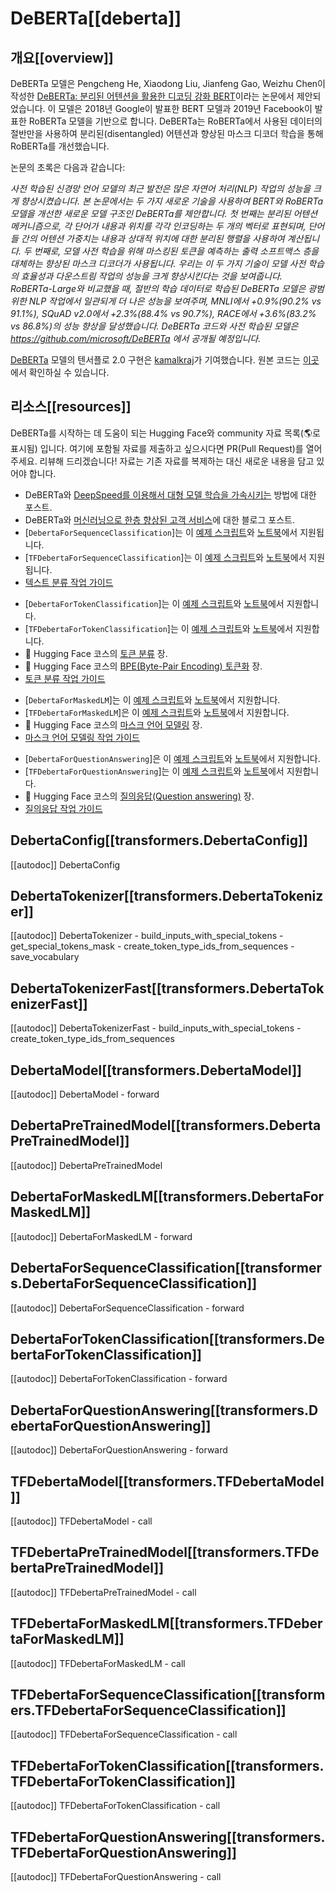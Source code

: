 <!--Copyright 2020 The HuggingFace Team. All rights reserved.

Licensed under the Apache License, Version 2.0 (the "License"); you may not use this file except in compliance with
the License. You may obtain a copy of the License at

http://www.apache.org/licenses/LICENSE-2.0

Unless required by applicable law or agreed to in writing, software distributed under the License is distributed on
an "AS IS" BASIS, WITHOUT WARRANTIES OR CONDITIONS OF ANY KIND, either express or implied. See the License for the
specific language governing permissions and limitations under the License.

⚠️ Note that this file is in Markdown but contain specific syntax for our doc-builder (similar to MDX) that may not be
rendered properly in your Markdown viewer.

-->

# DeBERTa[[deberta]]

## 개요[[overview]]


DeBERTa 모델은 Pengcheng He, Xiaodong Liu, Jianfeng Gao, Weizhu Chen이 작성한 [DeBERTa: 분리된 어텐션을 활용한 디코딩 강화 BERT](https://huggingface.co/papers/2006.03654)이라는 논문에서 제안되었습니다. 이 모델은 2018년 Google이 발표한 BERT 모델과 2019년 Facebook이 발표한 RoBERTa 모델을 기반으로 합니다.
DeBERTa는 RoBERTa에서 사용된 데이터의 절반만을 사용하여 분리된(disentangled) 어텐션과 향상된 마스크 디코더 학습을 통해 RoBERTa를 개선했습니다.

논문의 초록은 다음과 같습니다:

*사전 학습된 신경망 언어 모델의 최근 발전은 많은 자연어 처리(NLP) 작업의 성능을 크게 향상시켰습니다. 본 논문에서는 두 가지 새로운 기술을 사용하여 BERT와 RoBERTa 모델을 개선한 새로운 모델 구조인 DeBERTa를 제안합니다. 첫 번째는 분리된 어텐션 메커니즘으로, 각 단어가 내용과 위치를 각각 인코딩하는 두 개의 벡터로 표현되며, 단어들 간의 어텐션 가중치는 내용과 상대적 위치에 대한 분리된 행렬을 사용하여 계산됩니다. 두 번째로, 모델 사전 학습을 위해 마스킹된 토큰을 예측하는 출력 소프트맥스 층을 대체하는 향상된 마스크 디코더가 사용됩니다. 우리는 이 두 가지 기술이 모델 사전 학습의 효율성과 다운스트림 작업의 성능을 크게 향상시킨다는 것을 보여줍니다. RoBERTa-Large와 비교했을 때, 절반의 학습 데이터로 학습된 DeBERTa 모델은 광범위한 NLP 작업에서 일관되게 더 나은 성능을 보여주며, MNLI에서 +0.9%(90.2% vs 91.1%), SQuAD v2.0에서 +2.3%(88.4% vs 90.7%), RACE에서 +3.6%(83.2% vs 86.8%)의 성능 향상을 달성했습니다. DeBERTa 코드와 사전 학습된 모델은 https://github.com/microsoft/DeBERTa 에서 공개될 예정입니다.*

[DeBERTa](https://huggingface.co/DeBERTa) 모델의 텐서플로 2.0 구현은 [kamalkraj](https://huggingface.co/kamalkraj)가 기여했습니다. 원본 코드는 [이곳](https://github.com/microsoft/DeBERTa)에서 확인하실 수 있습니다.

## 리소스[[resources]]


DeBERTa를 시작하는 데 도움이 되는 Hugging Face와 community 자료 목록(🌎로 표시됨) 입니다. 여기에 포함될 자료를 제출하고 싶으시다면 PR(Pull Request)를 열어주세요. 리뷰해 드리겠습니다! 자료는 기존 자료를 복제하는 대신 새로운 내용을 담고 있어야 합니다.


<PipelineTag pipeline="text-classification"/>

- DeBERTa와 [DeepSpeed를 이용해서 대형 모델 학습을 가속시키는](https://huggingface.co/blog/accelerate-deepspeed) 방법에 대한 포스트.
- DeBERTa와 [머신러닝으로 한층 향상된 고객 서비스](https://huggingface.co/blog/supercharge-customer-service-with-machine-learning)에 대한 블로그 포스트.
- [`DebertaForSequenceClassification`]는 이 [예제 스크립트](https://github.com/huggingface/transformers/tree/main/examples/pytorch/text-classification)와 [노트북](https://colab.research.google.com/github/huggingface/notebooks/blob/main/examples/text_classification.ipynb)에서 지원됩니다.
- [`TFDebertaForSequenceClassification`]는 이 [예제 스크립트](https://github.com/huggingface/transformers/tree/main/examples/tensorflow/text-classification)와 [노트북](https://colab.research.google.com/github/huggingface/notebooks/blob/main/examples/text_classification-tf.ipynb)에서 지원됩니다.
- [텍스트 분류 작업 가이드](../tasks/sequence_classification)

<PipelineTag pipeline="token-classification" />

- [`DebertaForTokenClassification`]는 이 [예제 스크립트](https://github.com/huggingface/transformers/tree/main/examples/pytorch/token-classification)와 [노트북](https://colab.research.google.com/github/huggingface/notebooks/blob/main/examples/token_classification.ipynb)에서 지원합니다.
- [`TFDebertaForTokenClassification`]는 이 [예제 스크립트](https://github.com/huggingface/transformers/tree/main/examples/tensorflow/token-classification)와 [노트북](https://colab.research.google.com/github/huggingface/notebooks/blob/main/examples/token_classification-tf.ipynb)에서 지원합니다.
- 🤗 Hugging Face 코스의 [토큰 분류](https://huggingface.co/course/chapter7/2?fw=pt) 장.
- 🤗 Hugging Face 코스의 [BPE(Byte-Pair Encoding) 토큰화](https://huggingface.co/course/chapter6/5?fw=pt) 장.
- [토큰 분류 작업 가이드](../tasks/token_classification)

<PipelineTag pipeline="fill-mask"/>

- [`DebertaForMaskedLM`]는 이 [예제 스크립트](https://github.com/huggingface/transformers/tree/main/examples/pytorch/language-modeling#robertabertdistilbert-and-masked-language-modeling)와 [노트북](https://colab.research.google.com/github/huggingface/notebooks/blob/main/examples/language_modeling.ipynb)에서 지원합니다.
- [`TFDebertaForMaskedLM`]은 이 [예제 스크립트](https://github.com/huggingface/transformers/tree/main/examples/tensorflow/language-modeling#run_mlmpy)와 [노트북](https://colab.research.google.com/github/huggingface/notebooks/blob/main/examples/language_modeling-tf.ipynb)에서 지원합니다.
- 🤗 Hugging Face 코스의 [마스크 언어 모델링](https://huggingface.co/course/chapter7/3?fw=pt) 장.
- [마스크 언어 모델링 작업 가이드](../tasks/masked_language_modeling)

<PipelineTag pipeline="question-answering"/>

- [`DebertaForQuestionAnswering`]은 이 [예제 스크립트](https://github.com/huggingface/transformers/tree/main/examples/pytorch/question-answering)와 [노트북](https://colab.research.google.com/github/huggingface/notebooks/blob/main/examples/question_answering.ipynb)에서 지원합니다.
- [`TFDebertaForQuestionAnswering`]는 이 [예제 스크립트](https://github.com/huggingface/transformers/tree/main/examples/tensorflow/question-answering)와 [노트북](https://colab.research.google.com/github/huggingface/notebooks/blob/main/examples/question_answering-tf.ipynb)에서 지원합니다.
- 🤗 Hugging Face 코스의 [질의응답(Question answering)](https://huggingface.co/course/chapter7/7?fw=pt) 장.
- [질의응답 작업 가이드](../tasks/question_answering)

## DebertaConfig[[transformers.DebertaConfig]]

[[autodoc]] DebertaConfig

## DebertaTokenizer[[transformers.DebertaTokenizer]]

[[autodoc]] DebertaTokenizer
    - build_inputs_with_special_tokens
    - get_special_tokens_mask
    - create_token_type_ids_from_sequences
    - save_vocabulary

## DebertaTokenizerFast[[transformers.DebertaTokenizerFast]]

[[autodoc]] DebertaTokenizerFast
    - build_inputs_with_special_tokens
    - create_token_type_ids_from_sequences

<frameworkcontent>
<pt>

## DebertaModel[[transformers.DebertaModel]]

[[autodoc]] DebertaModel
    - forward

## DebertaPreTrainedModel[[transformers.DebertaPreTrainedModel]]

[[autodoc]] DebertaPreTrainedModel

## DebertaForMaskedLM[[transformers.DebertaForMaskedLM]]

[[autodoc]] DebertaForMaskedLM
    - forward

## DebertaForSequenceClassification[[transformers.DebertaForSequenceClassification]]

[[autodoc]] DebertaForSequenceClassification
    - forward

## DebertaForTokenClassification[[transformers.DebertaForTokenClassification]]

[[autodoc]] DebertaForTokenClassification
    - forward

## DebertaForQuestionAnswering[[transformers.DebertaForQuestionAnswering]]

[[autodoc]] DebertaForQuestionAnswering
    - forward

</pt>
<tf>

## TFDebertaModel[[transformers.TFDebertaModel]]

[[autodoc]] TFDebertaModel
    - call

## TFDebertaPreTrainedModel[[transformers.TFDebertaPreTrainedModel]]

[[autodoc]] TFDebertaPreTrainedModel
    - call

## TFDebertaForMaskedLM[[transformers.TFDebertaForMaskedLM]]

[[autodoc]] TFDebertaForMaskedLM
    - call

## TFDebertaForSequenceClassification[[transformers.TFDebertaForSequenceClassification]]

[[autodoc]] TFDebertaForSequenceClassification
    - call

## TFDebertaForTokenClassification[[transformers.TFDebertaForTokenClassification]]

[[autodoc]] TFDebertaForTokenClassification
    - call

## TFDebertaForQuestionAnswering[[transformers.TFDebertaForQuestionAnswering]]

[[autodoc]] TFDebertaForQuestionAnswering
    - call

</tf>
</frameworkcontent>

